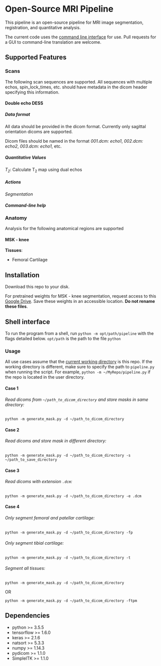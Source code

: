# Open-Source MRI Pipeline

This pipeline is an open-source pipeline for MRI image segmentation, registration, and quantitative analysis.

The current code uses the [command line interface](https://www.computerhope.com/jargon/c/commandi.htm) for use. Pull requests for a GUI to command-line translation are welcome.

## Supported Features

### Scans
The following scan sequences are supported. All sequences with multiple echos, spin_lock_times, etc. should have metadata in the dicom header specifying this information.

#### Double echo DESS

##### Data format
All data should be provided in the dicom format. Currently only sagittal orientation dicoms are supported.

Dicom files should be named in the format *001.dcm: echo1*, *002.dcm: echo2*, *003.dcm: echo1*, etc.

##### Quantitative Values
*T<sub>2</sub>*: Calculate T<sub>2</sub> map using dual echos

##### Actions
*Segmentation*

##### Command-line help

### Anatomy
Analysis for the following anatomical regions are supported

#### MSK - knee

**Tissues**:
- Femoral Cartilage

## Installation
Download this repo to your disk.

For pretrained weights for MSK - knee segmentation, request access to this [Google Drive](https://drive.google.com/drive/u/0/folders/1VtVzOAS6VbFzpEi9Fivy6BgcMubfFlL-).
Save these weights in an accessible location. **Do not rename these files**.

## Shell interface
To run the program from a shell, run `python -m opt/path/pipeline` with the flags detailed below. `opt/path` is the path to the file `python`

### Usage

All use cases assume that the [current working directory](https://www.computerhope.com/jargon/c/currentd.htm) is this repo. If the working directory is different, make sure to specify the path to ```pipeline.py``` when running the script. For example, ```python -m ~/MyRepo/pipeline.py``` if the repo is located in the user directory.

#### Case 1
###### Read dicoms from ```~/path_to_dicom_directory``` and store masks in same directory:

`python -m generate_mask.py -d ~/path_to_dicom_directory`

#### Case 2
###### Read dicoms and store mask in different directory:

`python -m generate_mask.py -d ~/path_to_dicom_directory -s ~/path_to_save_directory`

#### Case 3
###### Read dicoms with extension `.dcm`:

`python -m generate_mask.py -d ~/path_to_dicom_directory -e .dcm`

#### Case 4
###### Only segment femoral and patellar cartilage:

`python -m generate_mask.py -d ~/path_to_dicom_directory -fp`

###### Only segment tibial cartilage:

`python -m generate_mask.py -d ~/path_to_dicom_directory -t`

###### Segment all tissues:

`python -m generate_mask.py -d ~/path_to_dicom_directory`

OR

`python -m generate_mask.py -d ~/path_to_dicom_directory -ftpm`

## Dependencies
- python >= 3.5.5
- tensorflow >= 1.6.0
- keras >= 2.1.6
- natsort >= 5.3.3
- numpy >= 1.14.3
- pydicom >= 1.1.0
- SimpleITK >= 1.1.0
